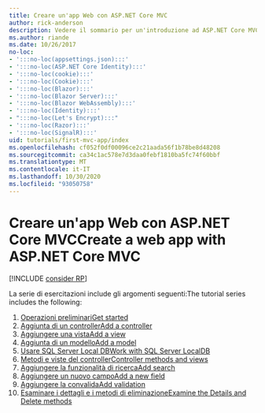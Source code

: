 ```yaml
---
title: Creare un'app Web con ASP.NET Core MVC
author: rick-anderson
description: Vedere il sommario per un'introduzione ad ASP.NET Core MVC.
ms.author: riande
ms.date: 10/26/2017
no-loc:
- ':::no-loc(appsettings.json):::'
- ':::no-loc(ASP.NET Core Identity):::'
- ':::no-loc(cookie):::'
- ':::no-loc(Cookie):::'
- ':::no-loc(Blazor):::'
- ':::no-loc(Blazor Server):::'
- ':::no-loc(Blazor WebAssembly):::'
- ':::no-loc(Identity):::'
- ":::no-loc(Let's Encrypt):::"
- ':::no-loc(Razor):::'
- ':::no-loc(SignalR):::'
uid: tutorials/first-mvc-app/index
ms.openlocfilehash: cf052f0df00096ce2c21aada56f1b78be8d48208
ms.sourcegitcommit: ca34c1ac578e7d3daa0febf1810ba5fc74f60bbf
ms.translationtype: MT
ms.contentlocale: it-IT
ms.lasthandoff: 10/30/2020
ms.locfileid: "93050758"
---
```

# <a name="create-a-web-app-with-aspnet-core-mvc"></a><span data-ttu-id="39548-103">Creare un'app Web con ASP.NET Core MVC</span><span class="sxs-lookup"><span data-stu-id="39548-103">Create a web app with ASP.NET Core MVC</span></span>

[!INCLUDE [consider RP](~/includes/razor.md)]

<span data-ttu-id="39548-104">La serie di esercitazioni include gli argomenti seguenti:</span><span class="sxs-lookup"><span data-stu-id="39548-104">The tutorial series includes the following:</span></span>

1. [<span data-ttu-id="39548-105">Operazioni preliminari</span><span class="sxs-lookup"><span data-stu-id="39548-105">Get started</span></span>](start-mvc.md)
1. [<span data-ttu-id="39548-106">Aggiunta di un controller</span><span class="sxs-lookup"><span data-stu-id="39548-106">Add a controller</span></span>](adding-controller.md)
1. [<span data-ttu-id="39548-107">Aggiungere una vista</span><span class="sxs-lookup"><span data-stu-id="39548-107">Add a view</span></span>](adding-view.md)
1. [<span data-ttu-id="39548-108">Aggiunta di un modello</span><span class="sxs-lookup"><span data-stu-id="39548-108">Add a model</span></span>](adding-model.md)
1. [<span data-ttu-id="39548-109">Usare SQL Server Local DB</span><span class="sxs-lookup"><span data-stu-id="39548-109">Work with SQL Server LocalDB</span></span>](working-with-sql.md)
1. [<span data-ttu-id="39548-110">Metodi e viste del controller</span><span class="sxs-lookup"><span data-stu-id="39548-110">Controller methods and views</span></span>](controller-methods-views.md)
1. [<span data-ttu-id="39548-111">Aggiungere la funzionalità di ricerca</span><span class="sxs-lookup"><span data-stu-id="39548-111">Add search</span></span>](search.md)
1. [<span data-ttu-id="39548-112">Aggiungere un nuovo campo</span><span class="sxs-lookup"><span data-stu-id="39548-112">Add a new field</span></span>](new-field.md)
1. [<span data-ttu-id="39548-113">Aggiungere la convalida</span><span class="sxs-lookup"><span data-stu-id="39548-113">Add validation</span></span>](validation.md)
1. [<span data-ttu-id="39548-114">Esaminare i dettagli e i metodi di eliminazione</span><span class="sxs-lookup"><span data-stu-id="39548-114">Examine the Details and Delete methods</span></span>](details.md)
